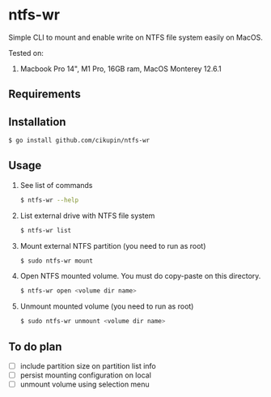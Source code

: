 # ntfs-wr
Simple CLI to mount and enable write on NTFS file system easily on MacOS.

Tested on:
1. Macbook Pro 14", M1 Pro, 16GB ram, MacOS Monterey 12.6.1

## Requirements

## Installation

```bash
$ go install github.com/cikupin/ntfs-wr 
```

## Usage

1. See list of commands
   ```bash
   $ ntfs-wr --help
   ```

2. List external drive with NTFS file system
   ```bash
   $ ntfs-wr list
   ```

3. Mount external NTFS partition (you need to run as root)
   ```bash
   $ sudo ntfs-wr mount
   ```

4. Open NTFS mounted volume. You must do copy-paste on this directory.
   ```bash
   $ ntfs-wr open <volume dir name>
   ```

4. Unmount mounted volume (you need to run as root)
   ```bash
   $ sudo ntfs-wr unmount <volume dir name>
   ```

## To do plan

- [ ] include partition size on partition list info
- [ ] persist mounting configuration on local
- [ ] unmount volume using selection menu
